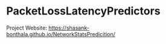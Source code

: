 # PacketLossLatencyPredictors

Project Website: https://shasank-bonthala.github.io/NetworkStatsPredicition/
